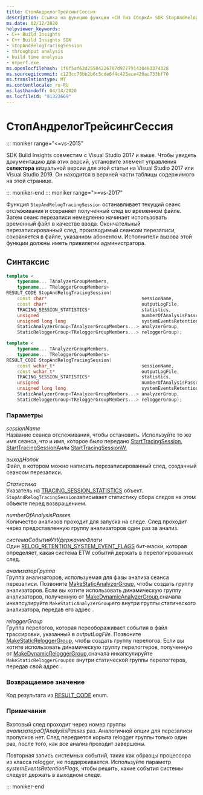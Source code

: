 ```yaml
---
title: СтопАндрелогТрейсингСессия
description: Ссылка на функцию функции «СИ Тиз СборкА» SDK StopAndRelogRacingSession.
ms.date: 02/12/2020
helpviewer_keywords:
- C++ Build Insights
- C++ Build Insights SDK
- StopAndRelogTracingSession
- throughput analysis
- build time analysis
- vcperf.exe
ms.openlocfilehash: 1f6f5af63d25504226707d977791430463374328
ms.sourcegitcommit: c123cc76bb2b6c5cde6f4c425ece420ac733bf70
ms.translationtype: MT
ms.contentlocale: ru-RU
ms.lasthandoff: 04/14/2020
ms.locfileid: "81323669"
---
```

# <a name="stopandrelogtracingsession"></a>СтопАндрелогТрейсингСессия

::: moniker range="<=vs-2015"

SDK Build Insights совместим с Visual Studio 2017 и выше. Чтобы увидеть документацию для этих версий, установите элемент управления **селектора** визуальной версии для этой статьи на Visual Studio 2017 или Visual Studio 2019. Он находится в верхней части таблицы содержимого на этой странице.

::: moniker-end
::: moniker range=">=vs-2017"

Функция `StopAndRelogTracingSession` останавливает текущий сеанс отслеживания и сохраняет полученный след во временном файле. Затем сеанс перезаписи немедленно начинает использовать временный файл в качестве ввода. Окончательный перезаписированный след, производимый сеансом перезаписи, сохраняется в файле, указанном абонентом. Исполнители вызова этой функции должны иметь привилегии администратора.

## <a name="syntax"></a>Синтаксис

```cpp
template <
    typename... TAnalyzerGroupMembers,
    typename... TReloggerGroupMembers>
RESULT_CODE StopAndRelogTracingSession(
    const char*                                   sessionName,
    const char*                                   outputLogFile,
    TRACING_SESSION_STATISTICS*                   statistics,
    unsigned                                      numberOfAnalysisPasses,
    unsigned long long                            systemEventsRetentionFlags,
    StaticAnalyzerGroup<TAnalyzerGroupMembers...> analyzerGroup,
    StaticReloggerGroup<TReloggerGroupMembers...> reloggerGroup);

template <
    typename... TAnalyzerGroupMembers,
    typename... TReloggerGroupMembers>
RESULT_CODE StopAndRelogTracingSession(
    const wchar_t*                                sessionName,
    const wchar_t*                                outputLogFile,
    TRACING_SESSION_STATISTICS*                   statistics,
    unsigned                                      numberOfAnalysisPasses,
    unsigned long long                            systemEventsRetentionFlags,
    StaticAnalyzerGroup<TAnalyzerGroupMembers...> analyzerGroup,
    StaticReloggerGroup<TReloggerGroupMembers...> reloggerGroup);
```

### <a name="parameters"></a>Параметры

*sessionName*\
Название сеанса отслеживания, чтобы остановить. Используйте то же имя сеанса, что и имя, которое было передано [StartTracingSession,](start-tracing-session.md) [StartTracingSessionA](start-tracing-session-a.md)или [StartTracingSessionW.](start-tracing-session-w.md)

*выходНопок*\
Файл, в котором можно написать перезаписированный след, созданный сеансом перезаписи.

*Статистика*\
Указатель на [TRACING_SESSION_STATISTICS](../other-types/tracing-session-statistics-struct.md) объект. `StopAndRelogTracingSession`записывает статистику сбора следов на этом объекте перед возвращением.

*numberOfAnalysisPasses*\
Количество анализов проходит для запуска на следе. След проходит через предоставленную группу анализаторов один раз за анализ.

*системаСобытияУтУдержаниеФлаги*\
Один [RELOG_RETENTION_SYSTEM_EVENT_FLAGS](../other-types/relog-retention-system-event-flags-constants.md) бит-маски, которая определяет, какая система ETW событий держать в перелогированных след.

*анализаторГруппа*\
Группа анализаторов, используемая для фазы анализа сеанса перезаписи. Позвоните [MakeStaticAnalyzerGroup,](make-static-analyzer-group.md) чтобы создать группу анализаторов. Если вы хотите использовать динамическую группу анализаторов, полученную от [MakeDynamicAnalyzerGroup,](make-dynamic-analyzer-group.md)сначала инкапсулируйте `MakeStaticAnalyzerGroup`его внутри группы статического анализатора, передав его адрес .

*reloggerGroup*\
Группа перелогов, которая переобораживает события в файл трассировки, указанный в *outputLogFile.* Позвоните [MakeStaticReloggerGroup,](make-static-relogger-group.md) чтобы создать группу перелогов. Если вы хотите использовать динамическую группу перелоггеров, полученную от [MakeDynamicReloggerGroup,](make-dynamic-relogger-group.md)сначала инкапсулируйте `MakeStaticReloggerGroup`ее внутри статической группы перелоггеров, передав свой адрес .

### <a name="return-value"></a>Возвращаемое значение

Код результата из [RESULT_CODE](../other-types/result-code-enum.md) enum.

### <a name="remarks"></a>Примечания

Вхотовый след проходит через номер группы *анализатораOfAnalysisPasses* раз. Аналогичной опции для перезаписи пропусков нет. След передается корыта relogger группы только один раз, после того, как все анализ проходит завершены.

Повторная запись системных событий, таких как образцы процессора из класса relogger, не поддерживается. Используйте параметр *systemEventsRetentionFlags,* чтобы решить, какие события системы следует держать в выходном следе.

::: moniker-end
